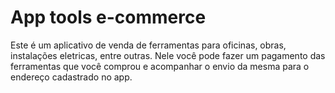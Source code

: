 # App tools e-commerce 

Este é um aplicativo de venda de ferramentas para oficinas, obras, instalações eletricas, entre outras. Nele você pode fazer um pagamento das ferramentas que você comprou e acompanhar o envio da mesma para o endereço cadastrado no app.    

